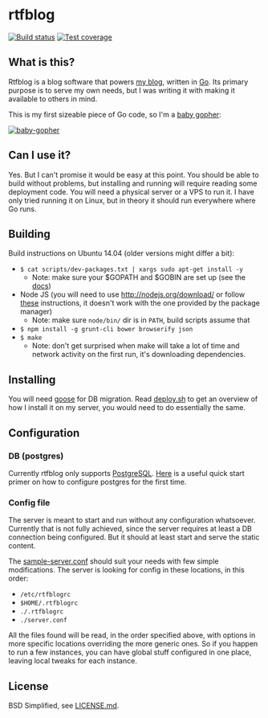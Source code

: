 # rtfblog

[![Build status][travis-image]][travis-url]
[![Test coverage][coveralls-image]][coveralls-url]

## What is this?

Rtfblog is a blog software that powers [my blog](http://blog.rtfb.lt), written
in [Go](http://golang.org). Its primary purpose is to serve my own needs, but I
was writing it with making it available to others in mind.

This is my first sizeable piece of Go code, so I'm a [baby
gopher](http://www.babygopher.org/):

[![baby-gopher][baby-gopher-image]](http://www.babygopher.org)

## Can I use it?

Yes. But I can't promise it would be easy at this point. You should be able to
build without problems, but installing and running will require reading some
deployment code. You will need a physical server or a VPS to run it. I have only
tried running it on Linux, but in theory it should run everywhere where Go runs.

## Building

Build instructions on Ubuntu 14.04 (older versions might differ a bit):

* `$ cat scripts/dev-packages.txt | xargs sudo apt-get install -y`
  * Note: make sure your $GOPATH and $GOBIN are set up (see the
    [docs](https://golang.org/cmd/go/#hdr-GOPATH_environment_variable))
* Node JS (you will need to use http://nodejs.org/download/ or follow
  [these](https://github.com/joyent/node/wiki/installing-node.js-via-package-manager)
  instructions, it doesn't work with the one provided by the package manager)
  * Note: make sure `node/bin/` dir is in `PATH`, build scripts assume that
* `$ npm install -g grunt-cli bower browserify json`
* `$ make`
  * Note: don't get surprised when make will take a lot of time and network
    activity on the first run, it's downloading dependencies.

## Installing

You will need [goose](https://bitbucket.org/liamstask/goose/) for DB migration.
Read [deploy.sh][deploy-sh-url] to get an overview of how I install it on my
server, you would need to do essentially the same.

## Configuration

### DB (postgres)

Currently rtfblog only supports [PostgreSQL](http://www.postgresql.org/).
[Here](http://stackoverflow.com/questions/1471571/how-to-configure-postgresql-for-the-first-time)
is a useful quick start primer on how to configure postgres for the first time.

### Config file

The server is meant to start and run without any configuration whatsoever.
Currently that is not fully achieved, since the server requires at least a DB
connection being configured. But it should at least start and serve the static
content.

The [sample-server.conf](sample-server.conf) should suit your needs with few
simple modifications. The server is looking for config in these locations, in
this order:

* `/etc/rtfblogrc`
* `$HOME/.rtfblogrc`
* `./.rtfblogrc`
* `./server.conf`

All the files found will be read, in the order specified above, with options
in more specific locations overriding the more generic ones. So if you happen to
run a few instances, you can have global stuff configured in one place, leaving
local tweaks for each instance.

## License

BSD Simplified, see [LICENSE.md](LICENSE.md).

[travis-image]: https://travis-ci.org/rtfb/rtfblog.svg?branch=master
[travis-url]: https://travis-ci.org/rtfb/rtfblog
[coveralls-image]: https://coveralls.io/repos/rtfb/rtfblog/badge.png
[coveralls-url]: https://coveralls.io/r/rtfb/rtfblog
[deploy-sh-url]: https://github.com/rtfb/blog-rtfb-lt/blob/master/scripts/deploy.sh
[baby-gopher-image]: https://raw.github.com/drnic/babygopher-site/gh-pages/images/babygopher-badge.png
